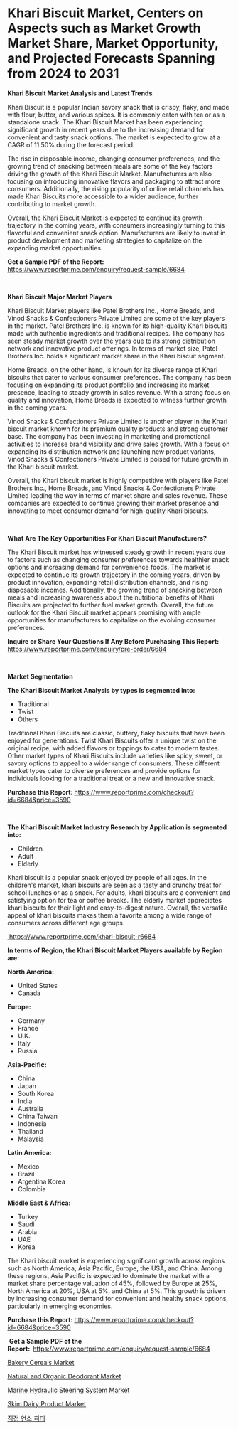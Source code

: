 <p><h1>Khari Biscuit Market, Centers on Aspects such as Market Growth Market Share, Market Opportunity, and Projected Forecasts Spanning from 2024 to 2031</h1></p><p><strong>Khari Biscuit Market Analysis and Latest Trends</strong></p>
<p><p>Khari Biscuit is a popular Indian savory snack that is crispy, flaky, and made with flour, butter, and various spices. It is commonly eaten with tea or as a standalone snack. The Khari Biscuit Market has been experiencing significant growth in recent years due to the increasing demand for convenient and tasty snack options. The market is expected to grow at a CAGR of 11.50% during the forecast period.</p><p>The rise in disposable income, changing consumer preferences, and the growing trend of snacking between meals are some of the key factors driving the growth of the Khari Biscuit Market. Manufacturers are also focusing on introducing innovative flavors and packaging to attract more consumers. Additionally, the rising popularity of online retail channels has made Khari Biscuits more accessible to a wider audience, further contributing to market growth.</p><p>Overall, the Khari Biscuit Market is expected to continue its growth trajectory in the coming years, with consumers increasingly turning to this flavorful and convenient snack option. Manufacturers are likely to invest in product development and marketing strategies to capitalize on the expanding market opportunities.</p></p>
<p><strong>Get a Sample PDF of the Report:&nbsp;</strong> <a href="https://www.reportprime.com/enquiry/request-sample/6684">https://www.reportprime.com/enquiry/request-sample/6684</a></p>
<p>&nbsp;</p>
<p><strong>Khari Biscuit Major Market Players</strong></p>
<p><p>Khari Biscuit Market players like Patel Brothers Inc., Home Breads, and Vinod Snacks & Confectioners Private Limited are some of the key players in the market. Patel Brothers Inc. is known for its high-quality Khari biscuits made with authentic ingredients and traditional recipes. The company has seen steady market growth over the years due to its strong distribution network and innovative product offerings. In terms of market size, Patel Brothers Inc. holds a significant market share in the Khari biscuit segment.</p><p>Home Breads, on the other hand, is known for its diverse range of Khari biscuits that cater to various consumer preferences. The company has been focusing on expanding its product portfolio and increasing its market presence, leading to steady growth in sales revenue. With a strong focus on quality and innovation, Home Breads is expected to witness further growth in the coming years.</p><p>Vinod Snacks & Confectioners Private Limited is another player in the Khari biscuit market known for its premium quality products and strong customer base. The company has been investing in marketing and promotional activities to increase brand visibility and drive sales growth. With a focus on expanding its distribution network and launching new product variants, Vinod Snacks & Confectioners Private Limited is poised for future growth in the Khari biscuit market.</p><p>Overall, the Khari biscuit market is highly competitive with players like Patel Brothers Inc., Home Breads, and Vinod Snacks & Confectioners Private Limited leading the way in terms of market share and sales revenue. These companies are expected to continue growing their market presence and innovating to meet consumer demand for high-quality Khari biscuits.</p></p>
<p>&nbsp;</p>
<p><strong>What Are The Key Opportunities For Khari Biscuit Manufacturers?</strong></p>
<p><p>The Khari Biscuit market has witnessed steady growth in recent years due to factors such as changing consumer preferences towards healthier snack options and increasing demand for convenience foods. The market is expected to continue its growth trajectory in the coming years, driven by product innovation, expanding retail distribution channels, and rising disposable incomes. Additionally, the growing trend of snacking between meals and increasing awareness about the nutritional benefits of Khari Biscuits are projected to further fuel market growth. Overall, the future outlook for the Khari Biscuit market appears promising with ample opportunities for manufacturers to capitalize on the evolving consumer preferences.</p></p>
<p><strong>Inquire or Share Your Questions If Any Before Purchasing This Report:</strong> <a href="https://www.reportprime.com/enquiry/pre-order/6684">https://www.reportprime.com/enquiry/pre-order/6684</a></p>
<p>&nbsp;</p>
<p><strong>Market Segmentation</strong></p>
<p><strong>The Khari Biscuit Market Analysis by types is segmented into:</strong></p>
<p><ul><li>Traditional</li><li>Twist</li><li>Others</li></ul></p>
<p><p>Traditional Khari Biscuits are classic, buttery, flaky biscuits that have been enjoyed for generations. Twist Khari Biscuits offer a unique twist on the original recipe, with added flavors or toppings to cater to modern tastes. Other market types of Khari Biscuits include varieties like spicy, sweet, or savory options to appeal to a wider range of consumers. These different market types cater to diverse preferences and provide options for individuals looking for a traditional treat or a new and innovative snack.</p></p>
<p><strong>Purchase this Report:&nbsp;</strong><a href="https://www.reportprime.com/checkout?id=6684&price=3590">https://www.reportprime.com/checkout?id=6684&price=3590</a></p>
<p>&nbsp;</p>
<p><strong>The Khari Biscuit Market Industry Research by Application is segmented into:</strong></p>
<p><ul><li>Children</li><li>Adult</li><li>Elderly</li></ul></p>
<p><p>Khari biscuit is a popular snack enjoyed by people of all ages. In the children's market, khari biscuits are seen as a tasty and crunchy treat for school lunches or as a snack. For adults, khari biscuits are a convenient and satisfying option for tea or coffee breaks. The elderly market appreciates khari biscuits for their light and easy-to-digest nature. Overall, the versatile appeal of khari biscuits makes them a favorite among a wide range of consumers across different age groups.</p></p>
<p><a href="https://www.reportprime.com/khari-biscuit-r6684">&nbsp;https://www.reportprime.com/khari-biscuit-r6684</a></p>
<p><strong>In terms of Region, the Khari Biscuit Market Players available by Region are:</strong></p>
<p>
    <p> <strong> North America: </strong>
        <ul>
            <li>United States</li>
            <li>Canada</li>
        </ul>
        </p> 
    <p> <strong> Europe: </strong>
        <ul>
            <li>Germany</li>
            <li>France</li>
            <li>U.K.</li>
            <li>Italy</li>
            <li>Russia</li>
        </ul>
        </p> 
    <p> <strong> Asia-Pacific: </strong>
        <ul>
            <li>China</li>
            <li>Japan</li>
            <li>South Korea</li>
            <li>India</li>
            <li>Australia</li>
            <li>China Taiwan</li>
            <li>Indonesia</li>
            <li>Thailand</li>
            <li>Malaysia</li>
        </ul>
        </p> 
    <p> <strong> Latin America: </strong>
        <ul>
            <li>Mexico</li>
            <li>Brazil</li>
            <li>Argentina Korea</li>
            <li>Colombia</li>
        </ul>
        </p> 
    <p> <strong> Middle East & Africa: </strong>
        <ul>
            <li>Turkey</li>
            <li>Saudi</li>
            <li>Arabia</li>
            <li>UAE</li>
            <li>Korea</li>
        </ul>
    </p>
    </p>
<p><p>The Khari biscuit market is experiencing significant growth across regions such as North America, Asia Pacific, Europe, the USA, and China. Among these regions, Asia Pacific is expected to dominate the market with a market share percentage valuation of 45%, followed by Europe at 25%, North America at 20%, USA at 5%, and China at 5%. This growth is driven by increasing consumer demand for convenient and healthy snack options, particularly in emerging economies.</p></p>
<p><strong>Purchase this Report: </strong><a href="https://www.reportprime.com/checkout?id=6684&price=3590">https://www.reportprime.com/checkout?id=6684&price=3590</a></p>
<p>&nbsp;<strong>Get a Sample PDF of the Report:&nbsp;&nbsp;</strong><a href="https://www.reportprime.com/enquiry/request-sample/6684">https://www.reportprime.com/enquiry/request-sample/6684</a></p>
<p><strong></strong></p>
<p><p><a href="https://github.com/GroverBarry/Market-Research-Report-List-6/blob/main/bakery-cereals-market.md">Bakery Cereals Market</a></p><p><a href="https://issuu.com/reportprime-2/docs/natural-and-organic-deodorant-market-size-2030.ppt">Natural and Organic Deodorant Market</a></p><p><a href="https://issuu.com/reportprime-2/docs/marine-hydraulic-steering-system-market-size-2030.">Marine Hydraulic Steering System Market</a></p><p><a href="https://github.com/lylyparadise/Market-Research-Report-List-4/blob/main/skim-dairy-product-market.md">Skim Dairy Product Market</a></p><p><a href="https://github.com/AlexanderElliott1993/Market-Research-Report-List-1/blob/main/653268160870.md">직접 연소 히터</a></p></p>